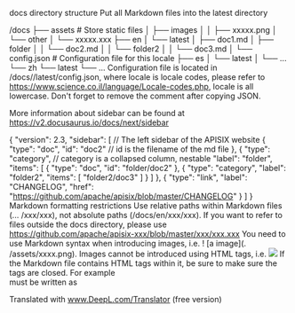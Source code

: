 docs directory structure
Put all Markdown files into the latest directory

/docs
├── assets # Store static files
│ ├── images
│ │ ├── xxxxx.png
│ └── other
│ └── xxxxx.xxx
├── en
│ └── latest
│ ├── doc1.md
│ ├── folder
│ │ └── doc2.md
│ │ └── folder2
│ │ └── doc3.md
│ └── config.json # Configuration file for this locale
├── es
│ └── latest
│ └── ...
└── zh
    └── latest
        └── ...
Configuration file
is located in /docs/<locale>/latest/config.json, where locale is locale codes, please refer to https://www.science.co.il/language/Locale-codes.php, locale is all lowercase. Don't forget to remove the comment after copying JSON.

More information about sidebar can be found at https://v2.docusaurus.io/docs/next/sidebar

{
  "version": 2.3,
  "sidebar": [
    // The left sidebar of the APISIX website
    {
      "type": "doc",
      "id": "doc2" // id is the filename of the md file
    },
    {
      "type": "category", // category is a collapsed column, nestable
      "label": "folder",
      "items": [
        {
          "type": "doc",
          "id": "folder/doc2"
        },
        {
          "type": "category",
          "label": "folder2",
          "items": [
            "folder2/doc3"
          ]
        }
      ]
    },
    {
      "type": "link",
      "label": "CHANGELOG",
      "href": "https://github.com/apache/apisix/blob/master/CHANGELOG"
    }
  ]
}
Markdown formatting restrictions
Use relative paths within Markdown files (... /xxx/xxx), not absolute paths (/docs/en/xxx/xxx). If you want to refer to files outside the docs directory, please use https://github.com/apache/apisix-xxx/blob/master/xxx/xxx.xxx
You need to use Markdown syntax when introducing images, i.e. ! [a image](. /assets/xxxx.png). Images cannot be introduced using HTML tags, i.e. <img src=". /assets/xxxx.png" />
If the Markdown file contains HTML tags within it, be sure to make sure the tags are closed. For example <br> must be written as <br/>

Translated with www.DeepL.com/Translator (free version)

